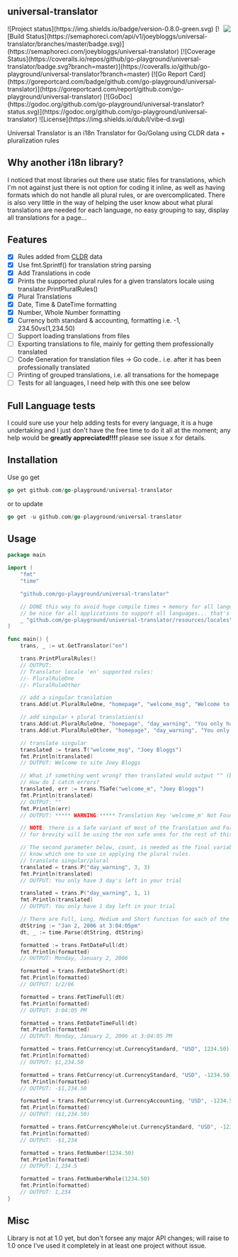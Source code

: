 ## universal-translator
<img align="right" src="https://raw.githubusercontent.com/go-playground/universal-translator/master/logo.png">
![Project status](https://img.shields.io/badge/version-0.8.0-green.svg)
[![Build Status](https://semaphoreci.com/api/v1/joeybloggs/universal-translator/branches/master/badge.svg)](https://semaphoreci.com/joeybloggs/universal-translator)
[![Coverage Status](https://coveralls.io/repos/github/go-playground/universal-translator/badge.svg?branch=master)](https://coveralls.io/github/go-playground/universal-translator?branch=master)
[![Go Report Card](https://goreportcard.com/badge/github.com/go-playground/universal-translator)](https://goreportcard.com/report/github.com/go-playground/universal-translator)
[![GoDoc](https://godoc.org/github.com/go-playground/universal-translator?status.svg)](https://godoc.org/github.com/go-playground/universal-translator)
![License](https://img.shields.io/dub/l/vibe-d.svg)

Universal Translator is an i18n Translator for Go/Golang using CLDR data + pluralization rules

Why another i18n library?
--------------------------
I noticed that most libraries out there use static files for translations, which I'm not against just there is not option for coding it inline, 
as well as having formats which do not handle all plural rules, or are overcomplicated. There is also very little in the way of helping the user
know about what plural translations are needed for each language, no easy grouping to say, display all translations for a page...

Features
--------
- [x] Rules added from [CLDR](http://cldr.unicode.org/index/downloads) data
- [x] Use fmt.Sprintf() for translation string parsing
- [x] Add Translations in code
- [x] Prints the supported plural rules for a given translators locale using translator.PrintPluralRules()
- [x] Plural Translations
- [x] Date, Time & DateTime formatting
- [x] Number, Whole Number formatting
- [x] Currency both standard & accounting, formatting i.e. -$1,234.50 vs ($1,234.50)
- [ ] Support loading translations from files
- [ ] Exporting translations to file, mainly for getting them professionally translated
- [ ] Code Generation for translation files -> Go code.. i.e. after it has been professionally translated
- [ ] Printing of grouped translations, i.e. all transations for the homepage
- [ ] Tests for all languages, I need help with this one see below

Full Language tests
--------------------
I could sure use your help adding tests for every language, it is a huge undertaking and I just don't have the free time to do it all at the moment;
any help would be **greatly appreciated!!!!** please see issue x for details.

Installation
-----------

Use go get 

```go
go get github.com/go-playground/universal-translator
``` 

or to update

```go
go get -u github.com/go-playground/universal-translator
``` 

Usage
-------
```go
package main

import (
	"fmt"
	"time"

	"github.com/go-playground/universal-translator"

	// DONE this way to avoid huge compile times + memory for all languages, although it would
	// be nice for all applications to support all languages... that's not reality
	_ "github.com/go-playground/universal-translator/resources/locales"
)

func main() {
	trans, _ := ut.GetTranslator("en")

	trans.PrintPluralRules()
	// OUTPUT:
	// Translator locale 'en' supported rules:
	//- PluralRuleOne
	//- PluralRuleOther

	// add a singular translation
	trans.Add(ut.PluralRuleOne, "homepage", "welcome_msg", "Welcome to site %s")

	// add singular + plural translation(s)
	trans.Add(ut.PluralRuleOne, "homepage", "day_warning", "You only have %d day left in your trial")
	trans.Add(ut.PluralRuleOther, "homepage", "day_warning", "You only have %d day's left in your trial")

	// translate singular
	translated := trans.T("welcome_msg", "Joey Bloggs")
	fmt.Println(translated)
	// OUTPUT: Welcome to site Joey Bloggs

	// What if something went wrong? then translated would output "" (blank)
	// How do I catch errors?
	translated, err := trans.TSafe("welcome_m", "Joey Bloggs")
	fmt.Println(translated)
	// OUTPUT: ""
	fmt.Println(err)
	// OUTPUT: ***** WARNING:***** Translation Key 'welcome_m' Not Found

	// NOTE: there is a Safe variant of most of the Translation and Formatting functions if you need them,
	// for brevity will be using the non safe ones for the rest of this example

	// The second parameter below, count, is needed as the final variable is a varadic and would not
	// know which one to use in applying the plural rules.
	// translate singular/plural
	translated = trans.P("day_warning", 3, 3)
	fmt.Println(translated)
	// OUTPUT: You only have 3 day's left in your trial

	translated = trans.P("day_warning", 1, 1)
	fmt.Println(translated)
	// OUTPUT: You only have 1 day left in your trial

	// There are Full, Long, Medium and Short function for each of the following
	dtString := "Jan 2, 2006 at 3:04:05pm"
	dt, _ := time.Parse(dtString, dtString)

	formatted := trans.FmtDateFull(dt)
	fmt.Println(formatted)
	// OUTPUT: Monday, January 2, 2006

	formatted = trans.FmtDateShort(dt)
	fmt.Println(formatted)
	// OUTPUT: 1/2/06

	formatted = trans.FmtTimeFull(dt)
	fmt.Println(formatted)
	// OUTPUT: 3:04:05 PM

	formatted = trans.FmtDateTimeFull(dt)
	fmt.Println(formatted)
	// OUTPUT: Monday, January 2, 2006 at 3:04:05 PM

	formatted = trans.FmtCurrency(ut.CurrencyStandard, "USD", 1234.50)
	fmt.Println(formatted)
	// OUTPUT: $1,234.50

	formatted = trans.FmtCurrency(ut.CurrencyStandard, "USD", -1234.50)
	fmt.Println(formatted)
	// OUTPUT: -$1,234.50

	formatted = trans.FmtCurrency(ut.CurrencyAccounting, "USD", -1234.50)
	fmt.Println(formatted)
	// OUTPUT: ($1,234.50)

	formatted = trans.FmtCurrencyWhole(ut.CurrencyStandard, "USD", -1234.50)
	fmt.Println(formatted)
	// OUTPUT: -$1,234

	formatted = trans.FmtNumber(1234.50)
	fmt.Println(formatted)
	// OUTPUT: 1,234.5

	formatted = trans.FmtNumberWhole(1234.50)
	fmt.Println(formatted)
	// OUTPUT: 1,234
}
```

Misc
-------
Library is not at 1.0 yet, but don't forsee any major API changes; will raise to 1.0 once I've used it completely in at least one project without issue.
